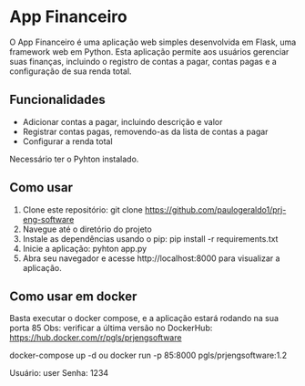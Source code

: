 # App Financeiro

O App Financeiro é uma aplicação web simples desenvolvida em Flask, uma framework web em Python. 
Esta aplicação permite aos usuários gerenciar suas finanças, incluindo o registro de contas a pagar, contas pagas e a configuração de sua renda total.

## Funcionalidades

- Adicionar contas a pagar, incluindo descrição e valor
- Registrar contas pagas, removendo-as da lista de contas a pagar
- Configurar a renda total

Necessário ter o Pyhton instalado.
## Como usar
1. Clone este repositório:
  git clone https://github.com/paulogeraldo1/prj-eng-software
2. Navegue até o diretório do projeto
3. Instale as dependências usando o pip:
  pip install -r requirements.txt
4. Inicie a aplicação:
  pyhton app.py
5. Abra seu navegador e acesse http://localhost:8000 para visualizar a aplicação.

## Como usar em docker
Basta executar o docker compose, e a aplicação estará rodando na sua porta 85
Obs: verificar a última versão no DockerHub: https://hub.docker.com/r/pgls/prjengsoftware

docker-compose up -d
ou
docker run -p 85:8000 pgls/prjengsoftware:1.2

Usuário: user
Senha: 1234
